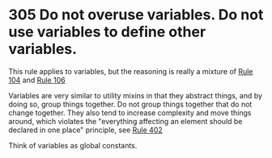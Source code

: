 # 305 Do not overuse variables. Do not use variables to define other variables.

This rule applies to variables, but the reasoning is really a mixture of [Rule 104](304) and [Rule 106](../5XX%20Utility%20mixins/504)

Variables are very similar to utility mixins in that they abstract things, and by doing so, group things together. Do not group things together that do not change together. They also tend to increase complexity and move things around, which violates the "everything affecting an element should be declared in one place" principle, see [Rule 402](301)

Think of variables as global constants.

